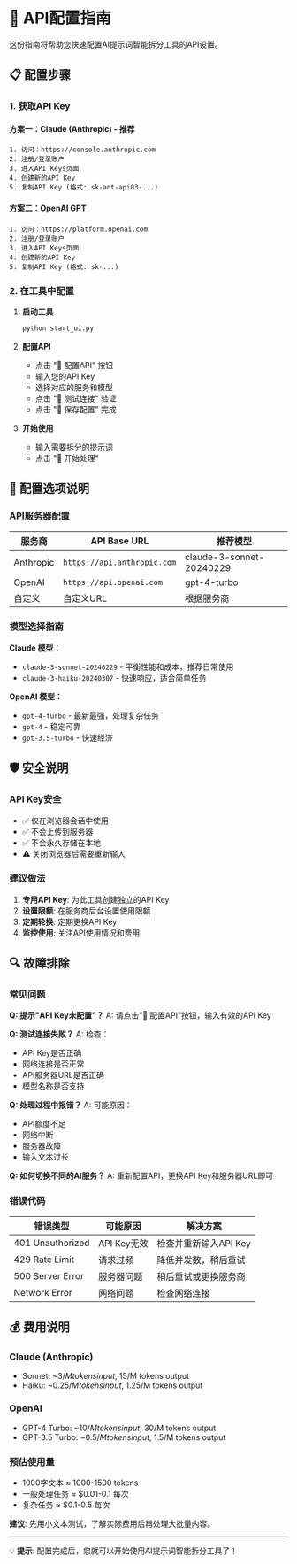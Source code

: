 # 🔑 API配置指南

这份指南将帮助您快速配置AI提示词智能拆分工具的API设置。

## 📋 配置步骤

### 1. 获取API Key

#### 方案一：Claude (Anthropic) - 推荐
```
1. 访问：https://console.anthropic.com
2. 注册/登录账户
3. 进入API Keys页面
4. 创建新的API Key
5. 复制API Key (格式: sk-ant-api03-...)
```

#### 方案二：OpenAI GPT
```
1. 访问：https://platform.openai.com
2. 注册/登录账户
3. 进入API Keys页面
4. 创建新的API Key
5. 复制API Key (格式: sk-...)
```

### 2. 在工具中配置

1. **启动工具**
   ```bash
   python start_ui.py
   ```

2. **配置API**
   - 点击 "🔧 配置API" 按钮
   - 输入您的API Key
   - 选择对应的服务和模型
   - 点击 "🧪 测试连接" 验证
   - 点击 "💾 保存配置" 完成

3. **开始使用**
   - 输入需要拆分的提示词
   - 点击 "🚀 开始处理"

## 🔧 配置选项说明

### API服务器配置

| 服务商 | API Base URL | 推荐模型 |
|--------|--------------|----------|
| Anthropic | `https://api.anthropic.com` | claude-3-sonnet-20240229 |
| OpenAI | `https://api.openai.com` | gpt-4-turbo |
| 自定义 | 自定义URL | 根据服务商 |

### 模型选择指南

**Claude 模型：**
- `claude-3-sonnet-20240229` - 平衡性能和成本，推荐日常使用
- `claude-3-haiku-20240307` - 快速响应，适合简单任务

**OpenAI 模型：**
- `gpt-4-turbo` - 最新最强，处理复杂任务
- `gpt-4` - 稳定可靠
- `gpt-3.5-turbo` - 快速经济

## 🛡️ 安全说明

### API Key安全
- ✅ 仅在浏览器会话中使用
- ✅ 不会上传到服务器
- ✅ 不会永久存储在本地
- ⚠️ 关闭浏览器后需要重新输入

### 建议做法
1. **专用API Key**: 为此工具创建独立的API Key
2. **设置限额**: 在服务商后台设置使用限额
3. **定期轮换**: 定期更换API Key
4. **监控使用**: 关注API使用情况和费用

## 🔍 故障排除

### 常见问题

**Q: 提示"API Key未配置"？**
A: 请点击"🔧 配置API"按钮，输入有效的API Key

**Q: 测试连接失败？**
A: 检查：
- API Key是否正确
- 网络连接是否正常
- API服务器URL是否正确
- 模型名称是否支持

**Q: 处理过程中报错？**
A: 可能原因：
- API额度不足
- 网络中断
- 服务器故障
- 输入文本过长

**Q: 如何切换不同的AI服务？**
A: 重新配置API，更换API Key和服务器URL即可

### 错误代码

| 错误类型 | 可能原因 | 解决方案 |
|---------|----------|----------|
| 401 Unauthorized | API Key无效 | 检查并重新输入API Key |
| 429 Rate Limit | 请求过频 | 降低并发数，稍后重试 |
| 500 Server Error | 服务器问题 | 稍后重试或更换服务商 |
| Network Error | 网络问题 | 检查网络连接 |

## 💰 费用说明

### Claude (Anthropic)
- Sonnet: ~$3/M tokens input, ~$15/M tokens output
- Haiku: ~$0.25/M tokens input, ~$1.25/M tokens output

### OpenAI
- GPT-4 Turbo: ~$10/M tokens input, ~$30/M tokens output
- GPT-3.5 Turbo: ~$0.5/M tokens input, ~$1.5/M tokens output

### 预估使用量
- 1000字文本 ≈ 1000-1500 tokens
- 一般处理任务 ≈ $0.01-0.1 每次
- 复杂任务 ≈ $0.1-0.5 每次

**建议**: 先用小文本测试，了解实际费用后再处理大批量内容。

---

💡 **提示**: 配置完成后，您就可以开始使用AI提示词智能拆分工具了！ 